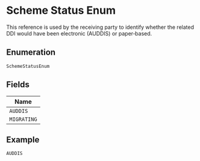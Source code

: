 
# Scheme Status Enum

This reference is used by the receiving party to identify whether the related DDI would have been electronic (AUDDIS) or paper‐based.

## Enumeration

`SchemeStatusEnum`

## Fields

| Name |
|  --- |
| `AUDDIS` |
| `MIGRATING` |

## Example

```
AUDDIS
```

